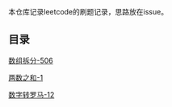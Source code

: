 本仓库记录leetcode的刷题记录，思路放在issue。
## 目录
[数组拆分-506](https://github.com/daodaolee/leetcode/issues/1)

[两数之和-1](https://github.com/daodaolee/leetcode/issues/2)

[数字转罗马-12](https://github.com/daodaolee/leetcode/issues/3)